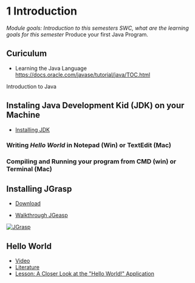 # 1 Introduction

_Module goals: Introduction to this semesters SWC, what are the learning goals for this semester_
Produce your first Java Program.

## Curiculum
* Learning the Java Language https://docs.oracle.com/javase/tutorial/java/TOC.html 

Introduction to Java



## Instaling Java Development Kid (JDK) on your Machine

* [Installing JDK](literature/installation.md)

### Writing _Hello World_ in Notepad (Win) or TextEdit (Mac)

### Compiling and Running your program from CMD (win) or Terminal (Mac)

## Installing JGrasp
* [Download](http://spider.eng.auburn.edu/user-cgi/grasp/grasp.pl?;dl=download_jgrasp.html)

* [Walkthrough JGeasp](https://www.youtube.com/watch?v=DHICqIYV33k)

[![JGrasp](https://img.youtube.com/vi/DHICqIYV33k/0.jpg)](https://www.youtube.com/watch?v=DHICqIYV33k)

## Hello World
* [Video](https://drive.google.com/file/d/0BwvBqLiRvW5cTWpRYkU2QVhYYmM/view)
* [Literature](http://introcs.cs.princeton.edu/java/11hello/)
* [Lesson: A Closer Look at the "Hello World!" Application](https://docs.oracle.com/javase/tutorial/getStarted/application/index.html)



